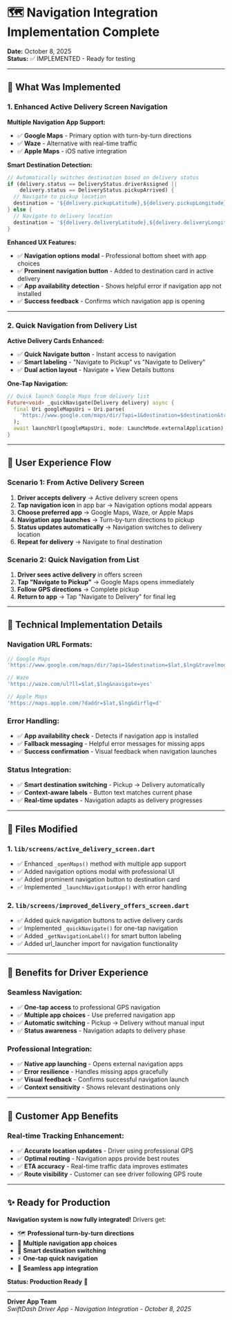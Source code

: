# 🗺️ Navigation Integration Implementation Complete

**Date:** October 8, 2025  
**Status:** ✅ IMPLEMENTED - Ready for testing  

---

## 🎯 **What Was Implemented**

### **1. Enhanced Active Delivery Screen Navigation**

**Multiple Navigation App Support:**
- ✅ **Google Maps** - Primary option with turn-by-turn directions
- ✅ **Waze** - Alternative with real-time traffic
- ✅ **Apple Maps** - iOS native integration

**Smart Destination Detection:**
```dart
// Automatically switches destination based on delivery status
if (delivery.status == DeliveryStatus.driverAssigned || 
    delivery.status == DeliveryStatus.pickupArrived) {
  // Navigate to pickup location
  destination = '${delivery.pickupLatitude},${delivery.pickupLongitude}';
} else {
  // Navigate to delivery location
  destination = '${delivery.deliveryLatitude},${delivery.deliveryLongitude}';
}
```

**Enhanced UX Features:**
- ✅ **Navigation options modal** - Professional bottom sheet with app choices
- ✅ **Prominent navigation button** - Added to destination card in active delivery
- ✅ **App availability detection** - Shows helpful error if navigation app not installed
- ✅ **Success feedback** - Confirms which navigation app is opening

---

### **2. Quick Navigation from Delivery List**

**Active Delivery Cards Enhanced:**
- ✅ **Quick Navigate button** - Instant access to navigation
- ✅ **Smart labeling** - "Navigate to Pickup" vs "Navigate to Delivery"
- ✅ **Dual action layout** - Navigate + View Details buttons

**One-Tap Navigation:**
```dart
// Quick launch Google Maps from delivery list
Future<void> _quickNavigate(Delivery delivery) async {
  final Uri googleMapsUri = Uri.parse(
    'https://www.google.com/maps/dir/?api=1&destination=$destination&travelmode=driving'
  );
  await launchUrl(googleMapsUri, mode: LaunchMode.externalApplication);
}
```

---

## 🚀 **User Experience Flow**

### **Scenario 1: From Active Delivery Screen**
1. **Driver accepts delivery** → Active delivery screen opens
2. **Tap navigation icon** in app bar → Navigation options modal appears
3. **Choose preferred app** → Google Maps, Waze, or Apple Maps
4. **Navigation app launches** → Turn-by-turn directions to pickup
5. **Status updates automatically** → Navigation switches to delivery location
6. **Repeat for delivery** → Navigate to final destination

### **Scenario 2: Quick Navigation from List**
1. **Driver sees active delivery** in offers screen
2. **Tap "Navigate to Pickup"** → Google Maps opens immediately
3. **Follow GPS directions** → Complete pickup
4. **Return to app** → Tap "Navigate to Delivery" for final leg

---

## 🔧 **Technical Implementation Details**

### **Navigation URL Formats:**
```dart
// Google Maps
'https://www.google.com/maps/dir/?api=1&destination=$lat,$lng&travelmode=driving'

// Waze  
'https://waze.com/ul?ll=$lat,$lng&navigate=yes'

// Apple Maps
'https://maps.apple.com/?daddr=$lat,$lng&dirflg=d'
```

### **Error Handling:**
- ✅ **App availability check** - Detects if navigation app is installed
- ✅ **Fallback messaging** - Helpful error messages for missing apps
- ✅ **Success confirmation** - Visual feedback when navigation launches

### **Status Integration:**
- ✅ **Smart destination switching** - Pickup → Delivery automatically
- ✅ **Context-aware labels** - Button text matches current phase
- ✅ **Real-time updates** - Navigation adapts as delivery progresses

---

## 📱 **Files Modified**

### **1. `lib/screens/active_delivery_screen.dart`**
- ✅ Enhanced `_openMaps()` method with multiple app support
- ✅ Added navigation options modal with professional UI
- ✅ Added prominent navigation button to destination card
- ✅ Implemented `_launchNavigationApp()` with error handling

### **2. `lib/screens/improved_delivery_offers_screen.dart`**
- ✅ Added quick navigation buttons to active delivery cards
- ✅ Implemented `_quickNavigate()` for one-tap navigation
- ✅ Added `_getNavigationLabel()` for smart button labeling
- ✅ Added url_launcher import for navigation functionality

---

## 🎯 **Benefits for Driver Experience**

### **Seamless Navigation:**
- ✅ **One-tap access** to professional GPS navigation
- ✅ **Multiple app choices** - Use preferred navigation app
- ✅ **Automatic switching** - Pickup → Delivery without manual input
- ✅ **Status awareness** - Navigation adapts to delivery phase

### **Professional Integration:**
- ✅ **Native app launching** - Opens external navigation apps
- ✅ **Error resilience** - Handles missing apps gracefully  
- ✅ **Visual feedback** - Confirms successful navigation launch
- ✅ **Context sensitivity** - Shows relevant destinations only

---

## 🔄 **Customer App Benefits**

### **Real-time Tracking Enhancement:**
- ✅ **Accurate location updates** - Driver using professional GPS
- ✅ **Optimal routing** - Navigation apps provide best routes
- ✅ **ETA accuracy** - Real-time traffic data improves estimates
- ✅ **Route visibility** - Customer can see driver following GPS route

---

## ✨ **Ready for Production**

**Navigation system is now fully integrated!** Drivers get:
- 🗺️ **Professional turn-by-turn directions**
- 📱 **Multiple navigation app choices**  
- 🎯 **Smart destination switching**
- ⚡ **One-tap quick navigation**
- 🔄 **Seamless app integration**

**Status: Production Ready** 🚀

---

**Driver App Team**  
*SwiftDash Driver App - Navigation Integration - October 8, 2025*